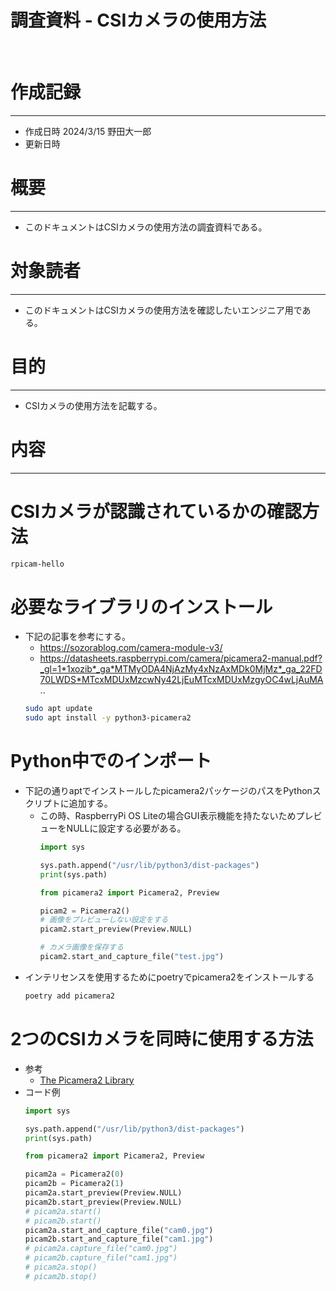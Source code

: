 # 調査資料 - CSIカメラの使用方法
&nbsp;
# 作成記録
---
* 作成日時 2024/3/15 野田大一郎
* 更新日時
&nbsp;
# 概要
---
* このドキュメントはCSIカメラの使用方法の調査資料である。
&nbsp;
# 対象読者
---
* このドキュメントはCSIカメラの使用方法を確認したいエンジニア用である。
&nbsp;
# 目的
---
* CSIカメラの使用方法を記載する。
&nbsp;

# 内容
---
# CSIカメラが認識されているかの確認方法
```bash
rpicam-hello
```

# 必要なライブラリのインストール
* 下記の記事を参考にする。<br>
  * https://sozorablog.com/camera-module-v3/
  * https://datasheets.raspberrypi.com/camera/picamera2-manual.pdf?_gl=1*1xozib*_ga*MTMyODA4NjAzMy4xNzAxMDk0MjMz*_ga_22FD70LWDS*MTcxMDUxMzcwNy42LjEuMTcxMDUxMzgyOC4wLjAuMA..
  ```bash
  sudo apt update
  sudo apt install -y python3-picamera2
  ```

# Python中でのインポート
* 下記の通りaptでインストールしたpicamera2パッケージのパスをPythonスクリプトに追加する。
  * この時、RaspberryPi OS Liteの場合GUI表示機能を持たないためプレビューをNULLに設定する必要がある。
    ```python
    import sys

    sys.path.append("/usr/lib/python3/dist-packages")
    print(sys.path)

    from picamera2 import Picamera2, Preview

    picam2 = Picamera2()
    # 画像をプレビューしない設定をする
    picam2.start_preview(Preview.NULL)

    # カメラ画像を保存する
    picam2.start_and_capture_file("test.jpg")
    ```
* インテリセンスを使用するためにpoetryでpicamera2をインストールする
  ```bash
  poetry add picamera2
  ```

# 2つのCSIカメラを同時に使用する方法
  * 参考
    * [The Picamera2 Library](https://datasheets.raspberrypi.com/camera/picamera2-manual.pdf?_gl=1*1xozib*_ga*MTMyODA4NjAzMy4xNzAxMDk0MjMz*_ga_22FD70LWDS*MTcxMDUxMzcwNy42LjEuMTcxMDUxMzgyOC4wLjAuMA..)
  * コード例
    ```python
    import sys

    sys.path.append("/usr/lib/python3/dist-packages")
    print(sys.path)

    from picamera2 import Picamera2, Preview

    picam2a = Picamera2(0)
    picam2b = Picamera2(1)
    picam2a.start_preview(Preview.NULL)
    picam2b.start_preview(Preview.NULL)
    # picam2a.start()
    # picam2b.start()
    picam2a.start_and_capture_file("cam0.jpg")
    picam2b.start_and_capture_file("cam1.jpg")
    # picam2a.capture_file("cam0.jpg")
    # picam2b.capture_file("cam1.jpg")
    # picam2a.stop()
    # picam2b.stop()
    ```